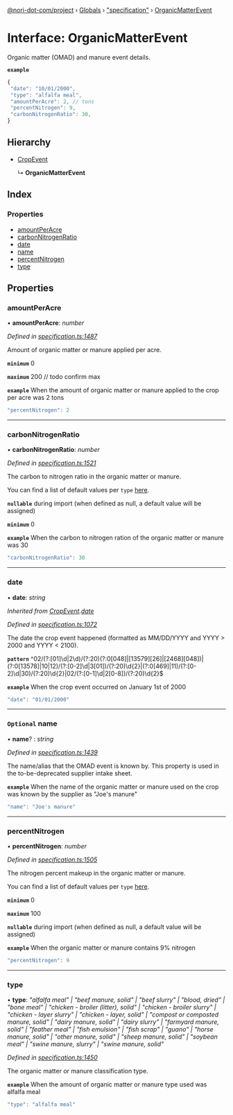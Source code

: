 [@nori-dot-com/project](../README.md) › [Globals](../globals.md) › ["specification"](../modules/_specification_.md) › [OrganicMatterEvent](_specification_.organicmatterevent.md)

# Interface: OrganicMatterEvent

Organic matter (OMAD) and manure event details.

**`example`** 

```js
{
 "date": "10/01/2000",
 "type": "alfalfa meal",
 "amountPerAcre": 2, // tons
 "percentNitrogen": 9,
 "carbonNitrogenRatio": 30,
}
```

## Hierarchy

* [CropEvent](_specification_.cropevent.md)

  ↳ **OrganicMatterEvent**

## Index

### Properties

* [amountPerAcre](_specification_.organicmatterevent.md#amountperacre)
* [carbonNitrogenRatio](_specification_.organicmatterevent.md#carbonnitrogenratio)
* [date](_specification_.organicmatterevent.md#date)
* [name](_specification_.organicmatterevent.md#optional-name)
* [percentNitrogen](_specification_.organicmatterevent.md#percentnitrogen)
* [type](_specification_.organicmatterevent.md#type)

## Properties

###  amountPerAcre

• **amountPerAcre**: *number*

*Defined in [specification.ts:1487](https://github.com/nori-dot-eco/nori-dot-com/blob/6c136ab/packages/project/src/specification.ts#L1487)*

Amount of organic matter or manure applied per acre.

**`minimum`** 0

**`maximum`** 200 // todo confirm max

**`example`** <caption>When the amount of organic matter or manure applied to the crop per acre was 2 tons</caption>

```js
"percentNitrogen": 2
```

___

###  carbonNitrogenRatio

• **carbonNitrogenRatio**: *number*

*Defined in [specification.ts:1521](https://github.com/nori-dot-eco/nori-dot-com/blob/6c136ab/packages/project/src/specification.ts#L1521)*

The carbon to nitrogen ratio in the organic matter or manure.

You can find a list of default values per `type` [here](https://go.nori.com/inputs).

**`nullable`** during import (when defined as null, a default value will be assigned)

**`minimum`** 0

**`example`** <caption>When the carbon to nitrogen ration of the organic matter or manure was 30</caption>

```js
"carbonNitrogenRatio": 30
```

___

###  date

• **date**: *string*

*Inherited from [CropEvent](_specification_.cropevent.md).[date](_specification_.cropevent.md#date)*

*Defined in [specification.ts:1072](https://github.com/nori-dot-eco/nori-dot-com/blob/6c136ab/packages/project/src/specification.ts#L1072)*

The date the crop event happened (formatted as MM/DD/YYYY and YYYY > 2000 and YYYY < 2100).

**`pattern`** ^02\/(?:[01]\d|2\d)\/(?:20)(?:0[048]|[13579][26]|[2468][048])|(?:0[13578]|10|12)\/(?:[0-2]\d|3[01])\/(?:20)\d{2}|(?:0[469]|11)\/(?:[0-2]\d|30)\/(?:20)\d{2}|02\/(?:[0-1]\d|2[0-8])\/(?:20)\d{2}$

**`example`** <caption>When the crop event occurred on January 1st of 2000</caption>

```js
"date": "01/01/2000"
```

___

### `Optional` name

• **name**? : *string*

*Defined in [specification.ts:1439](https://github.com/nori-dot-eco/nori-dot-com/blob/6c136ab/packages/project/src/specification.ts#L1439)*

The name/alias that the OMAD event is known by. This property is used in the to-be-deprecated supplier intake sheet.

**`example`** <caption>When the name of the organic matter or manure used on the crop was known by the supplier as "Joe's manure"</caption>

```js
"name": "Joe's manure"
```

___

###  percentNitrogen

• **percentNitrogen**: *number*

*Defined in [specification.ts:1505](https://github.com/nori-dot-eco/nori-dot-com/blob/6c136ab/packages/project/src/specification.ts#L1505)*

The nitrogen percent makeup in the organic matter or manure.

You can find a list of default values per `type` [here](https://go.nori.com/inputs).

**`minimum`** 0

**`maximum`** 100

**`nullable`** during import (when defined as null, a default value will be assigned)

**`example`** <caption>When the organic matter or manure contains 9% nitrogen</caption>

```js
"percentNitrogen": 9
```

___

###  type

• **type**: *"alfalfa meal" | "beef manure, solid" | "beef slurry" | "blood, dried" | "bone meal" | "chicken - broiler (litter), solid" | "chicken - broiler slurry" | "chicken - layer slurry" | "chicken - layer, solid" | "compost or composted manure, solid" | "dairy manure, solid" | "dairy slurry" | "farmyard manure, solid" | "feather meal" | "fish emulsion" | "fish scrap" | "guano" | "horse manure, solid" | "other manure, solid" | "sheep manure, solid" | "soybean meal" | "swine manure, slurry" | "swine manure, solid"*

*Defined in [specification.ts:1450](https://github.com/nori-dot-eco/nori-dot-com/blob/6c136ab/packages/project/src/specification.ts#L1450)*

The organic matter or manure classification type.

**`example`** <caption>When the amount of organic matter or manure type used was alfalfa meal</caption>

```js
"type": "alfalfa meal"
```
